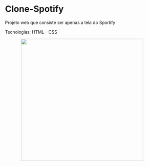 # Clone-Spotify

Projeto web que consiste ser apenas a tela do Sportify

Tecnologias: HTML - CSS

<div align="center">
<img src="https://user-images.githubusercontent.com/85089692/203457093-82ace702-fbd5-4893-97ee-5a4ad2937ea2.png"    whidt="400" height="400" />
</div>

